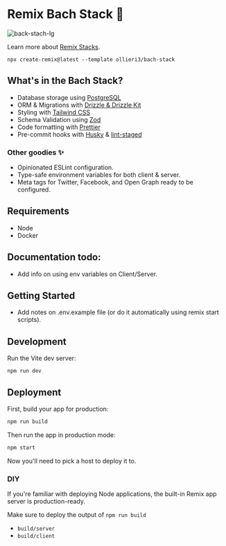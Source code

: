 # Remix Bach Stack 🎼

![back-stach-lg](https://github.com/ollieri3/bach-stack/assets/19469640/37cbc9c2-6b27-4477-be17-94eae955611d)

Learn more about [Remix Stacks](https://remix.run/docs/en/main/guides/templates#stacks).

```shell
npx create-remix@latest --template ollieri3/bach-stack
```

## What's in the Bach Stack?

- Database storage using [PostgreSQL](https://www.postgresql.org/)
- ORM & Migrations with [Drizzle & Drizzle Kit](https://orm.drizzle.team/)
- Styling with [Tailwind CSS](https://tailwindcss.com/)
- Schema Validation using [Zod](https://zod.dev/)
- Code formatting with [Prettier](https://prettier.io/)
- Pre-commit hooks with [Husky](https://typicode.github.io/husky/) & [lint-staged](https://github.com/lint-staged/lint-staged)

### Other goodies ✨

- Opinionated ESLint configuration.
- Type-safe environment variables for both client & server.
- Meta tags for Twitter, Facebook, and Open Graph ready to be configured.

## Requirements

- Node
- Docker

## Documentation todo:

- Add info on using env variables on Client/Server.

## Getting Started

- Add notes on .env.example file (or do it automatically using remix start scripts).

## Development

Run the Vite dev server:

```shellscript
npm run dev
```

## Deployment

First, build your app for production:

```sh
npm run build
```

Then run the app in production mode:

```sh
npm start
```

Now you'll need to pick a host to deploy it to.

### DIY

If you're familiar with deploying Node applications, the built-in Remix app server is production-ready.

Make sure to deploy the output of `npm run build`

- `build/server`
- `build/client`
